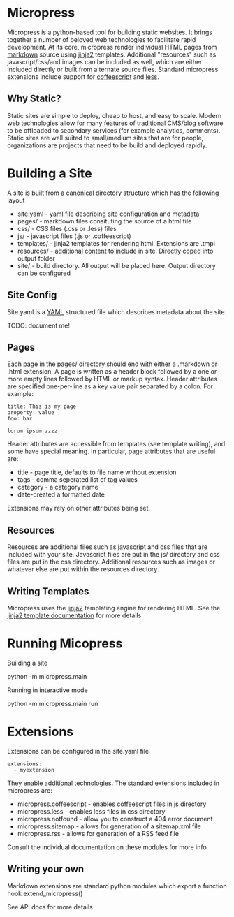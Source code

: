 # Micropress #
Micropress is a python-based tool for building static websites. It brings together a number of beloved web technologies to facilitate rapid development. At its core, micropress render individual HTML pages from  [markdown][] source using [jinja2][] templates. Additional "resources" such as javascript/css/and images can be included as well, which are either included directly or built from alternate source files. Standard micropress extensions include support for [coffeescript][] and [less][].

[markdown]:http://daringfireball.net/projects/markdown/
[jinja2]:http://jinja.pocoo.org/docs/
[coffeescript]:http://jashkenas.github.com/coffee-script/
[less]:http://lesscss.org/

## Why Static? ##

Static sites are simple to deploy, cheap to host, and easy to scale. Modern web technologies allow for many features of traditional CMS/blog software to be offloaded to secondary services (for example analytics, comments). Static sites are well suited to small/medium sites that are for people, organizations are projects that need to be build and deployed rapidly. 

# Building a Site #

A site is built from a canonical directory structure which has the following layout

* site.yaml - [yaml][] file describing site configuration and metadata
* pages/ - markdown files consituting the source of a html file
* css/ - CSS files (.css or .less) files
* js/ - javascript files (.js or .coffeescript)
* templates/ - jinja2 templates for rendering html. Extensions are .tmpl
* resources/ - additional content to include in site. Directly coped into output folder
* site/ - build directory. All output will be placed here. Output directory can be configured

[yaml]:http://www.yaml.org/

## Site Config ##

Site.yaml is a [YAML][] structured file which describes metadata about the site. 

TODO: document me!

## Pages ##

Each page in the pages/ directory should end with either a .markdown or .html extension. A page is written as a header block followed by a one or more empty lines followed by HTML or markup syntax. Header attributes are specified one-per-line as a key value pair separated by a colon. For example:

    title: This is my page
    property: value
    foo: bar
    
    lorum ipsum zzzz

Header attributes are accessible from templates (see template writing), and some have special meaning. In particular, page attributes that are useful are:

* title - page title, defaults to file name without extension
* tags - comma seperated list of tag values
* category - a category name
* date-created a formatted date

Extensions may rely on other attributes being set.

## Resources ##

Resources are additional files such as javascript and css files that are included with your site. Javascript files are put in the js/ directory and css files are put in the css directory. Additional resources such as images or whatever else are put within the resources directory.

## Writing Templates ##

Micropress uses the [jinja2][] templating engine for rendering HTML. See the [jinja2 template documentation][jinja2-ref] for more details.

[jinja2-ref]:http://jinja.pocoo.org/docs/templates/

# Running Micopress #

Building a site

   python -m micropress.main 

Running in interactive mode

   python -m micropress.main run
   
# Extensions #

Extensions can be configured in the site.yaml file

    extensions:
      - myextension

They enable additional technologies. The standard extensions included in micropress are:

* micropress.coffeescript - enables coffeescript files in js directory
* micropress.less - enables less files in css directory
* micropress.notfound - allow you to construct a 404 error document
* micropress.sitemap - allows for generation of a sitemap.xml file
* micropress.rss - allows for generation of a RSS feed file

Consult the individual documentation on these modules for more info

## Writing your own ##

Markdown extensions are standard python modules which export a function hook extend_micropress()

See API docs for more details

